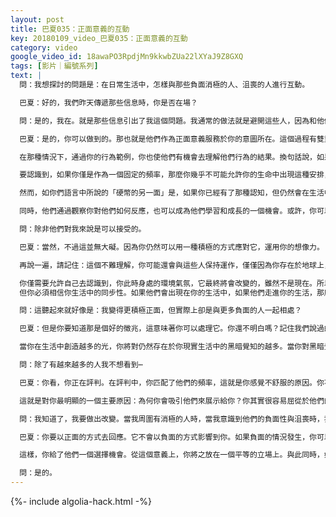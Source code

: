 ```yaml
---
layout: post
title: 巴夏035：正面意義的互動
key: 20180109_video_巴夏035：正面意義的互動
category: video
google_video_id: 18awaPO3RpdjMn9kkwbZUa22lXYaJ9Z8GXQ
tags: [影片｜編號系列]
text: |
  問：我想探討的問題是：在日常生活中，怎樣與那些負面消極的人、沮喪的人進行互動。

  巴夏：好的，我們昨天傳遞那些信息時，你是否在場？

  問：是的，我在。就是那些信息引出了我這個問題。我通常的做法就是避開這些人，因為和他們在一起時，我會感到不愉快。昨天的訊息令我想到的是，如果我們和他們呆在一起，實際上我們可能會成長得更快。

  巴夏：是的，你可以做到的。那也就是他們作為正面意義服務於你的意圖所在。這個過程有雙重意義。首先，如你所說，迴避沒有太多的意義。而是要意識到：如果某些人的振動與你偏愛的實相不協調的話，你不必要非得與這些人交往和互動。這樣也很好。

  在那種情況下，通過你的行為範例，你也使他們有機會去理解他們行為的結果。換句話說，如果他們想與你互動，他們也將必須調整其頻率，使你能願意與他們互動。如果他們選擇不調整頻率，那你們之間將不會有互動，那也將被視為雙方各自選擇其振動頻率的結果。在那個意義上，你會意識到你可能與他們的頻率不兼容，你也不必要與他們交往互動，但你也不必要視其為迴避。

  要認識到，如果你僅是作為一個固定的頻率，那麼你幾乎不可能允許你的生命中出現這種安排，使你願意經常遇到這類（與不同頻率的人交往的）情況。

  然而，如你們語言中所說的「硬幣的另一面」是，如果你已經有了那種認知，但仍然會在生活中遭遇處於那個振動的人，那麼，你已經確切無疑的知道：它仍然可以被用在一個積極的方式上，以加快與提高你個人的成長。

  同時，他們通過觀察你對他們如何反應，也可以成為他們學習和成長的一個機會。或許，你可以幫助他們緩解他們的壓抑。

  問：除非他們對我來說是可以接受的。

  巴夏：當然，不過這並無大礙。因為你仍然可以用一種積極的方式應對它，運用你的想像力。

  再說一遍，請記住：這個不難理解，你可能還會與這些人保持運作，僅僅因為你存在於地球上，而這就是地球當下的現實。所以，這並不是一個試圖去避免他們的問題。換句話說，你現在的進化道路上，你確實無法完全避免與他們發生干係。因為你曾立下協議並知道，仍將有大量的人要繼續穿越他們自己的進化過程，他們可能仍會表現出許多的負面性等等。

  你僅需要允許自己去認識到，你此時身處的環境氣氛，它最終將會改變的，雖然不是現在。所以，現在你仍然需要與各種不同的人進行交往互動，他們有許多不同種類的信仰與生活態度，其中有一些可能與你的高度的不相容。
  但你必須相信你生活中的同步性。如果他們會出現在你的生活中，如果他們走進你的生活，那麼應該會有某些東西能有助於你或他們，或者有益於雙方。你可以再一次的發現，如果你願意從這個角度來看的話，如果你真的處於那個你所情願的實相之振動，無論誰將走進你的生活，或者你將與誰互動，對你都沒什麼影響。因為你們之間的互動，將會總是正面的，有益的，建設性的。這將允許你去運用更多的同情心與慈悲。

  問：這聽起來就好像是：我變得更積極正面，但實際上卻是與更多負面的人一起相處？

  巴夏：但是你要知道那是個好的徵兆，這意味著你可以處理它。你還不明白嗎？記住我們說過的，此時你們在地球上的成長，不是「排外」（exclusion）原則，而是「包容」（inclusion）的原則。

  當你在生活中創造越多的光，你將對仍然存在於你現實生活中的黑暗覺知的越多。當你對黑暗覺知得越多，就意味著你持有並散發出的光也越多。所以，這是個很好的信號。

  問：除了有越來越多的人我不想看到⋯

  巴夏：你看，你正在評判。在評判中，你匹配了他們的頻率，這就是你感覺不舒服的原因。你不舒服的原因並不是因為你實際處於你的不舒服的頻率中，而是因為你未處於你所偏愛的你的頻率中。

  這就是對你最明顯的一個主要原因：為何你會吸引他們來展示給你？你其實很容易屈從於他們的振動，而不容易保持在你所喜歡的振動頻率裡。因此，這對你是個建設性的課程。因為你輕易就放棄了你所偏愛的實相，而讓他們提供的（振動實相）所取代。你不必要這樣的。

  問：我知道了，我要做出改變。當我周圍有消極的人時，當我意識到他們的負面性與沮喪時，我不會以任何方式去回應他們。

  巴夏：你要以正面的方式去回應。它不會以負面的方式影響到你。如果負面的情況發生，你可以保持中立。我是說，你也可以用友愛的方式做出你自己的聲明。你可以對那人聲明說：你的能量與我希望體驗的實相之能量不相協調，現在我願意協助你使我們的能量儘可能的相協調。但你也必須認識到，你有機會去改變你的能量。如果你選擇不改變，我依然是愛你的，因為我允許你去選擇任何你相信對你而言最好的。但我必須讓你知道，作為你選擇的後果，我們之間可能不會再有互動了。因為我不想讓那樣的能量存在於我的實相裡。

  這樣，你給了他們一個選擇機會。從這個意義上，你將之放在一個平等的立場上。與此同時，如果他們仍持續進入你的生活中，它仍然是給你一個認知的機會，即你不必要只是因為他們碰巧在那裡，就放棄你所偏愛的振動。而是將其看作：他們仍是給你一個機會去看出也許你很容易放棄你所偏愛的（振動頻率/存在狀態/心理狀態）。這能幫助你嗎？

  問：是的。
---
```


{%- include algolia-hack.html -%}
